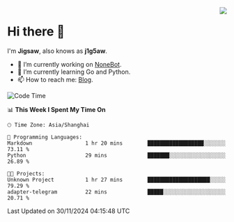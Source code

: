 <a href="#">
  <img align="right" src="https://github-readme-stats.vercel.app/api?username=j1g5awi&count_private=true&show_icons=true&title_color=80070B&text_color=B3B3B3&bg_color=212121&icon_color=80070B" />
</a>

# Hi there 👋

I'm **Jigsaw**, also knows as **j1g5aw**.

- 🔭 I’m currently working on [NoneBot](https://github.com/nonebot).
- 🌱 I’m currently learning Go and Python.
- 📫 How to reach me: [Blog](https://blog.maddestroyer.xyz/).

<!--START_SECTION:waka-->
![Code Time](http://img.shields.io/badge/Code%20Time-1%2C802%20hrs%2020%20mins-blue)

📊 **This Week I Spent My Time On** 

```text
🕑︎ Time Zone: Asia/Shanghai

💬 Programming Languages: 
Markdown                 1 hr 20 mins        ██████████████████░░░░░░░   73.11 % 
Python                   29 mins             ███████░░░░░░░░░░░░░░░░░░   26.89 % 

🐱‍💻 Projects: 
Unknown Project          1 hr 27 mins        ████████████████████░░░░░   79.29 % 
adapter-telegram         22 mins             █████░░░░░░░░░░░░░░░░░░░░   20.71 % 
```


 Last Updated on 30/11/2024 04:15:48 UTC
<!--END_SECTION:waka-->
